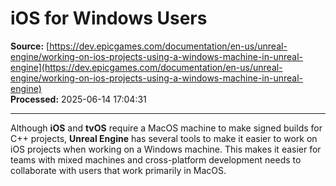 # iOS for Windows Users

**Source:** [https://dev.epicgames.com/documentation/en-us/unreal-engine/working-on-ios-projects-using-a-windows-machine-in-unreal-engine](https://dev.epicgames.com/documentation/en-us/unreal-engine/working-on-ios-projects-using-a-windows-machine-in-unreal-engine)  
**Processed:** 2025-06-14 17:04:31

---

Although **iOS** and **tvOS** require a MacOS machine to make signed builds for C++ projects, **Unreal Engine** has several tools to make it easier to work on iOS projects when working on a Windows machine. This makes it easier for teams with mixed machines and cross-platform development needs to collaborate with users that work primarily in MacOS.